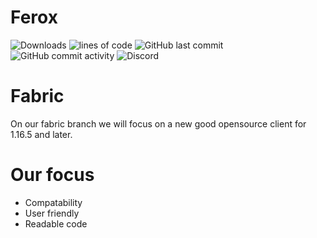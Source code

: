 # Ferox
![Downloads](https://img.shields.io/github/downloads/olliem5/ferox/total)
![lines of code](https://tokei.rs/b1/github/olliem5/ferox)
![GitHub last commit](https://img.shields.io/github/last-commit/olliem5/ferox)
![GitHub commit activity](https://img.shields.io/github/commit-activity/w/olliem5/ferox)
![Discord](https://discordapp.com/api/guilds/849353076832993290/widget.png?style=shield)

# Fabric
On our fabric branch we will focus on a new good opensource client for 1.16.5 and later.

# Our focus
- Compatability
- User friendly
- Readable code
